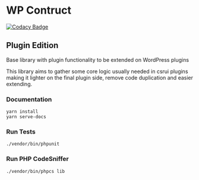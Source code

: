 # WP Contruct

[![Codacy Badge](https://api.codacy.com/project/badge/Grade/b236a84f62cb43fba9af17531ae1a4a0)](https://app.codacy.com/app/csrui/wp-construct-plugin?utm_source=github.com&utm_medium=referral&utm_content=csrui/wp-construct-plugin&utm_campaign=Badge_Grade_Settings)

## Plugin Edition

Base library with plugin functionality to be extended on WordPress plugins

This library aims to gather some core logic usually needed in csrui plugins
making it lighter on the final plugin side, remove code duplication and easier
extending.

### Documentation
```
yarn install
yarn serve-docs
```

### Run Tests
```
./vendor/bin/phpunit
```

### Run PHP CodeSniffer
```
./vendor/bin/phpcs lib
```
